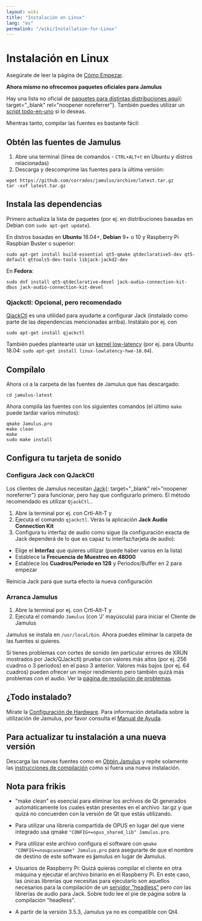 ```yaml
---
layout: wiki
title: "Instalación en Linux"
lang: "es"
permalink: "/wiki/Installation-for-Linux"
---
```



# Instalación en Linux
Asegúrate de leer la página de [Cómo Empezar](Getting-Started).

**Ahora mismo no ofrecemos paquetes oficiales para Jamulus**

Hay una lista no oficial de [paquetes para distintas distribuciones aquí](https://github.com/corrados/jamulus/issues/223#issue-619038918){: target="_blank" rel="noopener noreferrer"}. También puedes utilizar un [script todo-en-uno](Linux-Client-Install-Script) si lo deseas.

Mientras tanto, compilar las fuentes es bastante fácil:

## Obtén las fuentes de Jamulus

1. Abre una terminal (línea de comandos - `CTRL+ALT+t` en Ubuntu y distros relacionadas)
1. Descarga y descomprime las fuentes para la última versión:
```shell
wget https://github.com/corrados/jamulus/archive/latest.tar.gz
tar -xvf latest.tar.gz
```


## Instala las dependencias

Primero actualiza la lista de paquetes (por ej. en distribuciones basadas en Debian con `sudo apt-get update`).

En distros basadas en **Ubuntu**  18.04+, **Debian** 9+ o 10 y Raspberry Pi Raspbian Buster o superior:

```shell
sudo apt-get install build-essential qt5-qmake qtdeclarative5-dev qt5-default qttools5-dev-tools libjack-jackd2-dev 
```

En **Fedora**:

```shell
sudo dnf install qt5-qtdeclarative-devel jack-audio-connection-kit-dbus jack-audio-connection-kit-devel
```

### Qjackctl: Opcional, pero recomendado

[QjackCtl](https://qjackctl.sourceforge.io) es una utilidad para ayudarte a configurar Jack (instalado como parte de las dependencias mencionadas arriba). Instálalo por ej. con

```shell
sudo apt-get install qjackctl
```

También puedes plantearte usar un [kernel low-latency](https://help.ubuntu.com/community/UbuntuStudio/RealTimeKernel) (por ej. para Ubuntu 18.04: `sudo apt-get install linux-lowlatency-hwe-18.04`).

## Compílalo

Ahora `cd` a la carpeta de las fuentes de Jamulus que has descargado:

```shell
cd jamulus-latest
```
Ahora compila las fuentes con los siguientes comandos (el último `make` puede tardar varios minutos):

```shell
qmake Jamulus.pro
make clean
make
sudo make install
```


## Configura tu tarjeta de sonido

### Configura Jack con QJackCtl
Los clientes de Jamulus necesitan [Jack](https://jackaudio.org/){: target="_blank" rel="noopener noreferrer"} para funcionar, pero hay que configurarlo primero. El método recomendado es utilizar `QjackCtl`..
1. Abre la terminal por ej. con Crtl-Alt-T y
1. Ejecuta el comando `qjackctl`. Verás la aplicación **Jack Audio Connection Kit**
2. Configura tu interfaz de audio como sigue (la configuración exacta de Jack dependerá de lo que es capaz tu interfaz/tarjeta de audio):

- Elige el **Interfaz** que quieres utilizar (puede haber varios en la lista)
- Establece la **Frecuencia de Muestreo en 48000**
- Establece los **Cuadros/Periodo en 128** y Periodos/Buffer en 2 para empezar

Reinicia Jack para que surta efecto la nueva configuración

### Arranca Jamulus
1. Abre la terminal por ej. con Crtl-Alt-T y
1. Ejecuta el comando `Jamulus` (con 'J' mayúscula) para iniciar el Cliente de Jamulus

Jamulus se instala en `/usr/local/bin`. Ahora puedes eliminar la carpeta de las fuentes si quieres.

Si tienes problemas con cortes de sonido (en particular errores de XRUN mostrados por Jack/QJackctl) prueba con valores más altos (por ej. 256 cuadros o 3 periodos) en el paso 3 anterior. Valores más bajos (por ej. 64 cuadros) pueden ofrecer un mejor rendimiento pero también quizá más problemas con el audio. Ver la [página de resolución de problemas](Client-Troubleshooting).

## ¿Todo instalado?
Mírate la [Configuración de Hardware](Hardware-Setup).
Para información detallada sobre la utilización de Jamulus, por favor consulta el [Manual de Ayuda](https://github.com/corrados/jamulus/blob/master/src/res/homepage/manual.md).


## Para actualizar tu instalación a una nueva versión

Descarga las nuevas fuentes como en [Obtén Jamulus](Installation-for-Linux#get-jamulus-sources) y repite solamente las [instrucciones de compilación](Installation-for-Linux#compile-this-bad-boy) como si fuera una nueva instalación.

## Nota para frikis

* "make clean" es esencial para eliminar los archivos de Qt generados automáticamente los cuales están presentes en el archivo .tar.gz y que quizá no concuerden con la versión de Qt que estás utilizando.

* Para utilizar una librería compartida de OPUS en lugar del que viene integrado usa qmake `"CONFIG+=opus_shared_lib" Jamulus.pro`.

* Para utilizar este archivo configura el software con `qmake "CONFIG+=noupcasename" Jamulus.pro` para asegurarte de que el nombre de destino de este software es **j**amulus en lugar de **J**amulus.

* Usuarios de Raspberry Pi: Quizá quieras compilar el cliente en otra máquina y ejecutar el archivo binario en el Raspberry Pi. En este caso, las únicas librerías que necesitas para ejecutarlo son aquellos necesarios para la compilación de un [servidor "headless"](Server-Linux#running-a-headless-server) pero _con_ las librerías de audio para Jack. Sobre todo lee el pie de página sobre la compilación "headless".

* A partir de la versión 3.5.3, Jamulus ya no es compatible con Qt4.
